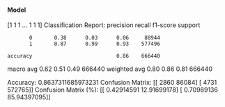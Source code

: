 #### Model
[1 1 1 ... 1 1 1]
Classification Report:
              precision    recall  f1-score   support

           0       0.38      0.03      0.06     88944
           1       0.87      0.99      0.93    577496

    accuracy                           0.86    666440
   macro avg       0.62      0.51      0.49    666440
weighted avg       0.80      0.86      0.81    666440

Accuracy: 0.8637311685973231
Confusion Matrix:
[[  2860  86084]
 [  4731 572765]]
Confusion Matrix (%):
[[ 0.42914591 12.91699178]
 [ 0.70989136 85.94397095]]
